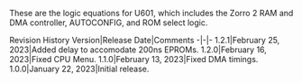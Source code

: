 These are the logic equations for U601, which includes the Zorro 2 RAM and DMA controller, AUTOCONFIG, and ROM select logic.

Revision History
Version|Release Date|Comments
-|-|-
1.2.1|February 25, 2023|Added delay to accomodate 200ns EPROMs.
1.2.0|February 16, 2023|Fixed CPU Menu.
1.1.0|February 13, 2023|Fixed DMA timings.
1.0.0|January 22, 2023|Initial release.
